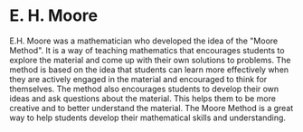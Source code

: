 # E. H. Moore

E.H. Moore was a mathematician who developed the idea of the "Moore Method". It is a way of teaching mathematics that encourages students to explore the material and come up with their own solutions to problems. The method is based on the idea that students can learn more effectively when they are actively engaged in the material and encouraged to think for themselves. The method also encourages students to develop their own ideas and ask questions about the material. This helps them to be more creative and to better understand the material. The Moore Method is a great way to help students develop their mathematical skills and understanding.
